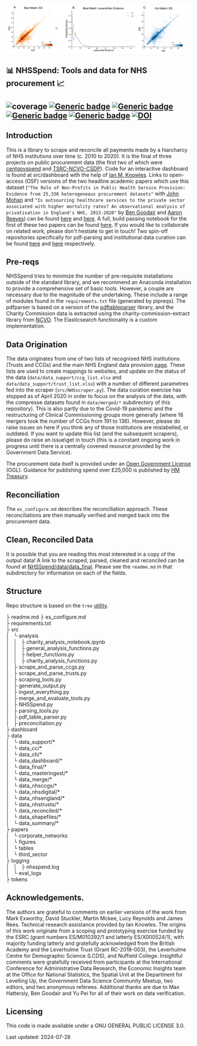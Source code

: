 <img src="https://github.com/crahal/NHSSpend/blob/master/papers/figures/matching_summary_header.png" width="900"/>

## :bar_chart: NHSSpend: Tools and data for NHS procurement :chart_with_upwards_trend:

![coverage](https://img.shields.io/badge/Purpose-Research-yellow)
[![Generic badge](https://img.shields.io/badge/Python-3.6-red.svg)](https://shields.io/)
[![Generic badge](https://img.shields.io/badge/License-GNU3.0-purple.svg)](https://shields.io/)
[![Generic badge](https://img.shields.io/badge/Maintained-Yes-brightgreen.svg)](https://shields.io/)
[![Generic badge](https://img.shields.io/badge/BuildPassing-No-orange.svg)](https://shields.io/)
[![DOI](https://zenodo.org/badge/DOI/10.5281/zenodo.5054717.svg)](https://doi.org/10.5281/zenodo.5054717)
---

## Introduction

This is a library to scrape and reconcile all payments made by a hiarcharcy of NHS institutions over time (c. 2010 to 2020). It is the final of three projects on public procurement data (the first two of which were [centgovspend](https://github.com/crahal/centgovspend) and [TSRC-NCVO-CSDP](https://github.com/crahal/TSRC-NCVO-CSDP)). Code for an interactive dashboard is found at src/dashboard with the help of [Ian M. Knowles](https://github.com/ianknowles). Links to open-access (OSF) versions of the two headline academic papers which use this dataset (`"The Role of Non-Profits in Public Health Service Provision: Evidence from 25,338 heterogeneous procurement datasets"` with [John Mohan](https://www.birmingham.ac.uk/schools/social-policy/staff/profile.aspx?ReferenceId=75702) and `"Is outsourcing healthcare services to the private sector associated with higher mortality rates? An observational analysis of privatisation in England's NHS, 2013-2020"` by [Ben Goodair](https://twitter.com/bengoodair?lang=en) and [Aaron Reeves](http://www.aaronreeves.org/team.html)) can be found [here](https://osf.io/download/61f1c837026ee60060b4f2e0/) and [here](https://www.thelancet.com/journals/lanpub/article/PIIS2468-2667(22)00133-5/). A full, build passing notebook for the first of these two papers can be found [here](https://github.com/crahal/NHSSpend/blob/master/src/analysis/charity_analysis_notebook.ipynb). If you would like to collaborate on related work, please don't hestiate to get in touch! Two spin-off repositories specifically for pdf-parsing and institutional data curation can be found [here](https://github.com/crahal/pdf_table_parser) and [here](https://github.com/crahal/institutional_data) respectively.

## Pre-reqs

NHSSpend tries to minimize the number of pre-requisite installations outside of the standard library, and we recommend an Anaconda installation to provide a comprehensive set of basic tools. However, a couple are necessary due to the magnitude of the undertaking. These include a range of modules found in the `requirements.txt` file (generated by pipreqs). The pdfparser is based on a version of the [pdftableparser](https://github.com/ianknowles/pdftableparser) library, and the Charity Commission data is extracted using the charity-commission-extract library from [NCVO](https://github.com/ncvo/charity-commission-extract). The Elasticsearch functionality is a custom implementation.

## Data Origination

The data originates from one of two lists of recognised NHS institutions (Trusts and CCGs) and the main NHS England data provision [page](https://www.england.nhs.uk/contact-us/pub-scheme/spend/#payments). These lists are used to create mappings to websites, and update on the status of the data  (`data/data_support/ccg_list.xlsx` and `data/data_support/trust_list.xlsx`) with a number of different parametres fed into the scraper (`src/NHSscraper.py`). The data curation exercise has stopped as of April 2020 in order to focus on the analysis of the data, with the compresse datasets found in `data/merged/*` subdirectory of this repository). This is also partly due to the Covid-19 pandemic and the restructuring of Clinical Commissioning groups more generally (where 18 mergers took the number of CCGs from 191 to 136). However, please do raise issues on here if you think any of those institutions are mislabelled, or outdated. If you want to update this list (and the subsequent scrapers), please do raise an issue\get in touch (this is a constant ongoing work in progress until there is a centrally covened resource provided by the Government Data Service).

The procurement data itself is provided under an [Open Government License](http://www.nationalarchives.gov.uk/doc/open-government-licence/version/3/) (OGL). Guidance for publishing spend over £25,000 is published by [HM Treasury](https://www.gov.uk/government/publications/guidance-for-publishing-spend-over-25000).

## Reconciliation

The `es_configure.md` describes the reconciliation approach. These reconciliations are then manually verified and merged back into the procurement data.

## Clean, Reconciled Data

It is possible that you are reading this most interested in a copy of the output data! A link to the scraped, parsed, cleaned and reconciled can be found at [NHSSpend/data/data_final](https://github.com/crahal/NHSSpend/tree/master/data/data_final). Please see the `readme.md` in that subdirectory for information on each of the fields.

## Structure

Repo structure is based on the ```tree``` [utility](https://en.wikipedia.org/wiki/Tree_%28Unix%29).

├ readme.md
├ es_configure.md  
├ requirements.txt  
├ src  
│   └ analysis  
│   │   ├ charity_analysis_notebook.ipynb  
│   │   ├ general_analysis_functions.py  
│   │   ├ helper_functions.py  
│   │   ├ charity_analysis_functions.py  
│   ├ scrape_and_parse_ccgs.py  
│   ├ scrape_and_parse_trusts.py  
│   ├ scraping_tools.py  
│   ├ generate_output.py  
│   ├ ingest_everything.py  
│   ├ merge_and_evaluate_tools.py  
│   ├ NHSSpend.py  
│   ├ parsing_tools.py  
│   ├ pdf_table_parser.py  
│   ├ preconciliation.py  
├ dashboard  
├ data  
│   └ data_support/*  
│   └ data_cc/*  
│   └  data_ch/*  
│   └ data_dashboard/*  
│   └ data_final/*  
│   └ data_masteringest/*  
│   └ data_merge/*  
│   └ data_nhsccgs/*  
│   └ data_nhsdigital/*  
│   └ data_nhsengland/*  
│   └ data_nhstrusts/*  
│   └ data_reconciled/*  
│   └ data_shapefiles/*  
│   └ data_summary/*  
├ papers  
│   └ corporate_networks  
│   └ figures  
│   └ tables  
│   └ third_sector  
├ logging  
│   │   ├ nhsspend.log  
│   └ eval_logs  
├ tokens

## Acknowledgements.

The authors are grateful to comments on earlier versions of the work from Mark Exworthy, David Stuckler, Martin Mckee, Lucy Reynolds and James Rees. Technical research assistance provided by Ian Knowles. The origins of this work originate from a scoping and prototyping exercise funded by the ESRC (grant numbers ES/M010392/1 and latterly ES/X000524/1), with majority funding latterly and gratefully acknowledged from the British Academy and the Leverhulme Trust (Grant RC-2018-003), the Leverhulme Centre for Demographic Science (LCDS), and Nuffield College. Insightful comments were gratefully received from participants at the International Conference for Administrative Data Research, the Economic Insights team at the Office for National Statistics, the Spatial Unit at the Department for Levelling Up, the Government Data Science Community Meetup, two editors, and two anonymous referees. Additional thanks are due to Max Hattersly, Ben Goodair and Yu Pei for all of their work on data verification.

## Licensing

This code is made available under a GNU GENERAL PUBLIC LICENSE 3.0.

Last updated: 2024-07-28
